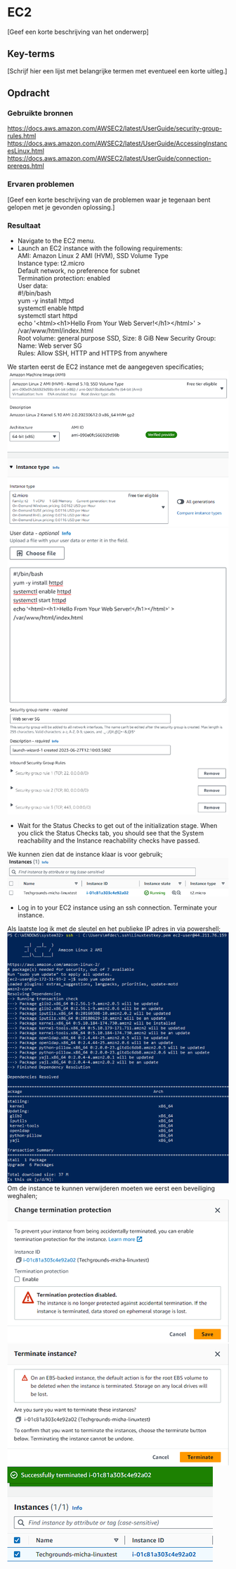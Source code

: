 # EC2
[Geef een korte beschrijving van het onderwerp]

## Key-terms
[Schrijf hier een lijst met belangrijke termen met eventueel een korte uitleg.]

## Opdracht
### Gebruikte bronnen
https://docs.aws.amazon.com/AWSEC2/latest/UserGuide/security-group-rules.html  
https://docs.aws.amazon.com/AWSEC2/latest/UserGuide/AccessingInstancesLinux.html  
https://docs.aws.amazon.com/AWSEC2/latest/UserGuide/connection-prereqs.html  


### Ervaren problemen
[Geef een korte beschrijving van de problemen waar je tegenaan bent gelopen met je gevonden oplossing.]

### Resultaat
- Navigate to the EC2 menu.  
- Launch an EC2 instance with the following requirements:  
AMI: Amazon Linux 2 AMI (HVM), SSD Volume Type  
Instance type: t2.micro  
Default network, no preference for subnet  
Termination protection: enabled  
User data:  
#!/bin/bash  
yum -y install httpd  
systemctl enable httpd  
systemctl start httpd  
echo '\<html>\<h1>Hello From Your Web Server!\</h1>\</html>' >   /var/www/html/index.html  
Root volume: general purpose SSD, Size: 8 GiB
New Security Group:  
Name: Web server SG  
Rules: Allow SSH, HTTP and HTTPS from anywhere  

We starten eerst de EC2 instance met de aangegeven specificaties;
![](https://github.com/techgrounds/techgrounds-Mynamewastakenwastaken/blob/main/00_includes/04_AWS/6/EC2_ami.png?raw=true)  
![](https://github.com/techgrounds/techgrounds-Mynamewastakenwastaken/blob/main/00_includes/04_AWS/6/EC2_userdata.png?raw=true)  
![](https://github.com/techgrounds/techgrounds-Mynamewastakenwastaken/blob/main/00_includes/04_AWS/6/EC2_secgroup.png?raw=true)  

- Wait for the Status Checks to get out of the initialization stage. When you click the Status Checks tab, you should see that the System reachability and the Instance reachability checks have passed.  

We kunnen zien dat de instance klaar is voor gebruik;  
![](https://github.com/techgrounds/techgrounds-Mynamewastakenwastaken/blob/main/00_includes/04_AWS/6/EC2_conf.png?raw=true)  

- Log in to your EC2 instance using an ssh connection.
Terminate your instance.

Als laatste log ik met de sleutel en het publieke IP adres in via powershell;  
![](https://github.com/techgrounds/techgrounds-Mynamewastakenwastaken/blob/main/00_includes/04_AWS/6/EC2_login.png?raw=true)  
Om de instance te kunnen verwijderen moeten we eerst een beveiliging weghalen;
![](https://github.com/techgrounds/techgrounds-Mynamewastakenwastaken/blob/main/00_includes/04_AWS/6/remove_prot.png?raw=true)  
![](https://github.com/techgrounds/techgrounds-Mynamewastakenwastaken/blob/main/00_includes/04_AWS/6/terminate.png?raw=true)  
![](https://github.com/techgrounds/techgrounds-Mynamewastakenwastaken/blob/main/00_includes/04_AWS/6/terminate_conf.png?raw=true)  
